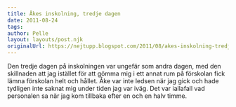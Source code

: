 ```yaml
---
title: Åkes inskolning, tredje dagen
date: 2011-08-24
tags: 	
author: Pelle
layout: layouts/post.njk
originalUrl: https://nejtupp.blogspot.com/2011/08/akes-inskolning-tredje-dagen.html
---
```


Den tredje dagen på inskolningen var ungefär som andra dagen, med den skillnaden att jag istället för att gömma mig i ett annat rum på förskolan fick lämna förskolan helt och hållet. Åke var inte ledsen när jag gick och hade tydligen inte saknat mig under tiden jag var iväg. Det var iallafall vad personalen sa när jag kom tillbaka efter en och en halv timme.
